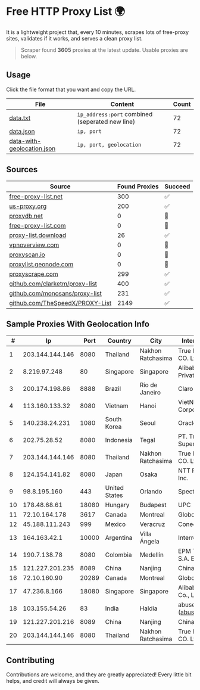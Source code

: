 
# Free HTTP Proxy List 🌍

It is a lightweight project that, every 10 minutes, scrapes lots of free-proxy sites, validates if it works, and serves a clean proxy list.


> Scraper found **3605** proxies at the latest update. Usable proxies are below.

## Usage

Click the file format that you want and copy the URL.


|File|Content|Count|
|----|-------|-----|
|[data.txt](https://raw.githubusercontent.com/themiralay/Proxy-List-World/master/data.txt)|`ip_address:port` combined (seperated new line)|72|
|[data.json](https://raw.githubusercontent.com/themiralay/Proxy-List-World/master/data.json)|`ip, port`|72|
|[data-with-geolocation.json](https://raw.githubusercontent.com/themiralay/Proxy-List-World/master/data-with-geolocation.json)|`ip, port, geolocation`|72|

## Sources

|Source|Found Proxies|Succeed|
|------|-------------|-------|
|[free-proxy-list.net](https://free-proxy-list.net)|300|✅|
|[us-proxy.org](https://www.us-proxy.org)|200|✅|
|[proxydb.net](http://proxydb.net)|0|🚫|
|[free-proxy-list.com](https://free-proxy-list.com/?page=&port=&type%5B%5D=http&type%5B%5D=https&up_time=0&search=Search)|0|🚫|
|[proxy-list.download](https://www.proxy-list.download/HTTP)|26|✅|
|[vpnoverview.com](https://vpnoverview.com/privacy/anonymous-browsing/free-proxy-servers)|0|🚫|
|[proxyscan.io](https://www.proxyscan.io)|0|🚫|
|[proxylist.geonode.com](https://proxylist.geonode.com/api/proxy-list?limit=300&page=1&sort_by=lastChecked&sort_type=desc&protocols=http,https)|0|🚫|
|[proxyscrape.com](https://api.proxyscrape.com/v2/?request=displayproxies&protocol=http&timeout=10000&country=all&ssl=all&anonymity=all)|299|✅|
|[github.com/clarketm/proxy-list](https://raw.githubusercontent.com/clarketm/proxy-list/master/proxy-list-raw.txt)|400|✅|
|[github.com/monosans/proxy-list](https://raw.githubusercontent.com/monosans/proxy-list/main/proxies/http.txt)|231|✅|
|[github.com/TheSpeedX/PROXY-List](https://raw.githubusercontent.com/TheSpeedX/PROXY-List/master/http.txt)|2149|✅|


## Sample Proxies With Geolocation Info

|#|Ip|Port|Country|City|Internet Service Provider|
|-|--|----|-------|----|-------------------------|
|1|203.144.144.146|8080|Thailand|Nakhon Ratchasima|True Internet Corporation CO. Ltd.|
|2|8.219.97.248|80|Singapore|Singapore|Alibaba Cloud (Singapore) Private Limited|
|3|200.174.198.86|8888|Brazil|Rio de Janeiro|Claro S.A|
|4|113.160.133.32|8080|Vietnam|Hanoi|VietNam Post and Telecom Corporation|
|5|140.238.24.231|1080|South Korea|Seoul|Oracle Corporation|
|6|202.75.28.52|8080|Indonesia|Tegal|PT. Trans Indonesia Superkoridor|
|7|203.144.144.146|8080|Thailand|Nakhon Ratchasima|True Internet Corporation CO. Ltd.|
|8|124.154.141.82|8080|Japan|Osaka|NTT PC Communications, Inc.|
|9|98.8.195.160|443|United States|Orlando|Spectrum|
|10|178.48.68.61|18080|Hungary|Budapest|UPC|
|11|72.10.164.178|3617|Canada|Montreal|GloboTech Communications|
|12|45.188.111.243|999|Mexico|Veracruz|Conectared SA De CV|
|13|164.163.42.1|10000|Argentina|Villa Ángela|Interret Villa Angela SRL|
|14|190.7.138.78|8080|Colombia|Medellín|EPM Telecomunicaciones S.A. E.S.P.|
|15|121.227.201.235|8089|China|Nanjing|China Telecom|
|16|72.10.160.90|20289|Canada|Montreal|GloboTech Communications|
|17|47.236.8.166|18080|Singapore|Singapore|Alibaba (US) Technology Co., Ltd.|
|18|103.155.54.26|83|India|Haldia|abuse-mailbox: (abuse@pegasuswave.com)|
|19|121.227.201.216|8089|China|Nanjing|China Telecom|
|20|203.144.144.146|8080|Thailand|Nakhon Ratchasima|True Internet Corporation CO. Ltd.|



## Contributing

Contributions are welcome, and they are greatly appreciated! Every
little bit helps, and credit will always be given.

